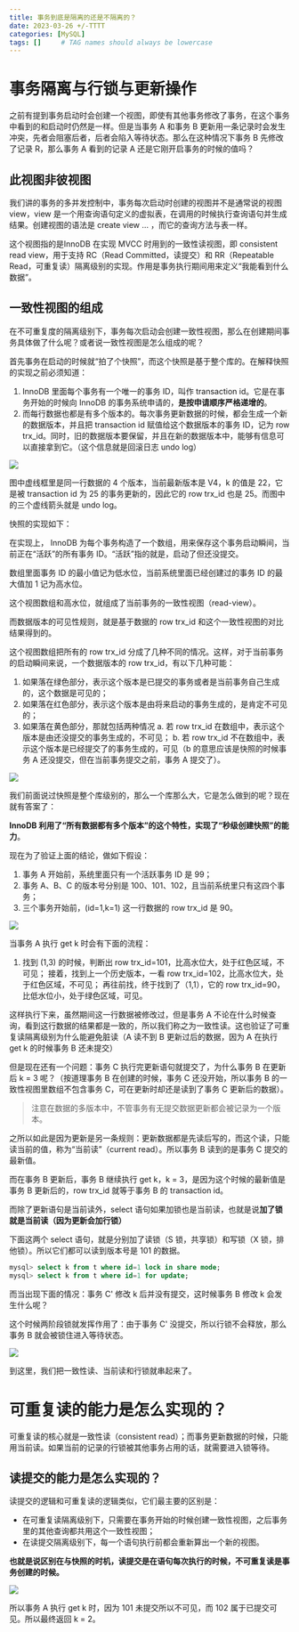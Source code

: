 ```yaml
---
title: 事务到底是隔离的还是不隔离的？
date: 2023-03-26 +/-TTTT
categories: [MySQL]
tags: []     # TAG names should always be lowercase
---
```


# 事务隔离与行锁与更新操作
之前有提到事务启动时会创建一个视图，即使有其他事务修改了事务，在这个事务中看到的和启动时仍然是一样。但是当事务 A 和事务 B 更新用一条记录时会发生冲突，先者会阻塞后者，后者会陷入等待状态。那么在这种情况下事务 B 先修改了记录 R，那么事务 A 看到的记录 A 还是它刚开启事务的时候的值吗？

## 此视图非彼视图
我们讲的事务的多并发控制中，事务每次启动时创建的视图并不是通常说的视图 view，view 是一个用查询语句定义的虚拟表，在调用的时候执行查询语句并生成结果。创建视图的语法是 create view … ，而它的查询方法与表一样。

这个视图指的是InnoDB 在实现 MVCC 时用到的一致性读视图，即 consistent read view，用于支持 RC（Read Committed，读提交）和 RR（Repeatable Read，可重复读）隔离级别的实现。作用是事务执行期间用来定义“我能看到什么数据”。

## 一致性视图的组成
在不可重复度的隔离级别下，事务每次启动会创建一致性视图，那么在创建期间事务具体做了什么呢？或者说一致性视图是怎么组成的呢？

首先事务在启动的时候就“拍了个快照”，而这个快照是基于整个库的。在解释快照的实现之前必须知道：

1. InnoDB 里面每个事务有一个唯一的事务 ID，叫作 transaction id。它是在事务开始的时候向 InnoDB 的事务系统申请的，**是按申请顺序严格递增的**。
2. 而每行数据也都是有多个版本的。每次事务更新数据的时候，都会生成一个新的数据版本，并且把 transaction id 赋值给这个数据版本的事务 ID，记为 row trx_id。同时，旧的数据版本要保留，并且在新的数据版本中，能够有信息可以直接拿到它。（这个信息就是回滚日志 undo log）

![](https://cdn.jsdelivr.net/gh/Casflawed/img-host@master/blog/202303262208124.png)

图中虚线框里是同一行数据的 4 个版本，当前最新版本是 V4，k 的值是 22，它是被 transaction id 为 25 的事务更新的，因此它的 row trx_id 也是 25。而图中的三个虚线箭头就是 undo log。

快照的实现如下：

在实现上， InnoDB 为每个事务构造了一个数组，用来保存这个事务启动瞬间，当前正在“活跃”的所有事务 ID。“活跃”指的就是，启动了但还没提交。

数组里面事务 ID 的最小值记为低水位，当前系统里面已经创建过的事务 ID 的最大值加 1 记为高水位。

这个视图数组和高水位，就组成了当前事务的一致性视图（read-view）。

而数据版本的可见性规则，就是基于数据的 row trx_id 和这个一致性视图的对比结果得到的。

这个视图数组把所有的 row trx_id 分成了几种不同的情况。这样，对于当前事务的启动瞬间来说，一个数据版本的 row trx_id，有以下几种可能：

1. 如果落在绿色部分，表示这个版本是已提交的事务或者是当前事务自己生成的，这个数据是可见的；
2. 如果落在红色部分，表示这个版本是由将来启动的事务生成的，是肯定不可见的；
3. 如果落在黄色部分，那就包括两种情况 a. 若 row trx_id 在数组中，表示这个版本是由还没提交的事务生成的，不可见； b. 若 row trx_id 不在数组中，表示这个版本是已经提交了的事务生成的，可见（b 的意思应该是快照的时候事务 A 还没提交，但在当前事务提交之前，事务 A 提交了）。

![](https://cdn.jsdelivr.net/gh/Casflawed/img-host@master/blog/202303262247898.png)

我们前面说过快照是整个库级别的，那么一个库那么大，它是怎么做到的呢？现在就有答案了：

**InnoDB 利用了“所有数据都有多个版本”的这个特性，实现了“秒级创建快照”的能力**。

现在为了验证上面的结论，做如下假设：

1. 事务 A 开始前，系统里面只有一个活跃事务 ID 是 99；
2. 事务 A、B、C 的版本号分别是 100、101、102，且当前系统里只有这四个事务；
3. 三个事务开始前，(id=1,k=1) 这一行数据的 row trx_id 是 90。

![](https://cdn.jsdelivr.net/gh/Casflawed/img-host@master/blog/202303262249684.png)

当事务 A 执行 get k 时会有下面的流程：

1. 找到 (1,3) 的时候，判断出 row trx_id=101，比高水位大，处于红色区域，不可见；
接着，找到上一个历史版本，一看 row trx_id=102，比高水位大，处于红色区域，不可见；
再往前找，终于找到了（1,1），它的 row trx_id=90，比低水位小，处于绿色区域，可见。

这样执行下来，虽然期间这一行数据被修改过，但是事务 A 不论在什么时候查询，看到这行数据的结果都是一致的，所以我们称之为一致性读。这也验证了可重复读隔离级别为什么能避免脏读（A 读不到 B 更新过后的数据，因为 A 在执行 get k 的时候事务 B 还未提交）

但是现在还有一个问题：事务 C 执行完更新语句就提交了，为什么事务 B 在更新后 k = 3 呢？（按道理事务 B 在创建的时候，事务 C 还没开始，所以事务 B 的一致性视图里数组不包含事务 C，可在更新时却还是读到了事务 C 更新后的数据）。

> 注意在数据的多版本中，不管事务有无提交数据更新都会被记录为一个版本。

之所以如此是因为更新是另一条规则：更新数据都是先读后写的，而这个读，只能读当前的值，称为“当前读”（current read）。所以事务 B 读到的是事务 C 提交的最新值。

而在事务 B 更新后，事务 B 继续执行 get k，k = 3，是因为这个时候的最新值是事务 B 更新后的，row trx_id 就等于事务 B 的 transaction id。

而除了更新语句是当前读外，select 语句如果加锁也是当前读，也就是说**加了锁就是当前读（因为更新会加行锁）**

下面这两个 select 语句，就是分别加了读锁（S 锁，共享锁）和写锁（X 锁，排他锁）。所以它们都可以读到版本号是 101 的数据。

```sql
mysql> select k from t where id=1 lock in share mode;
mysql> select k from t where id=1 for update;
```

而当出现下面的情况：事务 C' 修改 k 后并没有提交，这时候事务 B 修改 k 会发生什么呢？

这个时候两阶段锁就发挥作用了：由于事务 C' 没提交，所以行锁不会释放，那么事务 B 就会被锁住进入等待状态。

![](https://cdn.jsdelivr.net/gh/Casflawed/img-host@master/blog/202303262316492.png)

到这里，我们把一致性读、当前读和行锁就串起来了。

# 可重复读的能力是怎么实现的？
可重复读的核心就是一致性读（consistent read）；而事务更新数据的时候，只能用当前读。如果当前的记录的行锁被其他事务占用的话，就需要进入锁等待。

## 读提交的能力是怎么实现的？
读提交的逻辑和可重复读的逻辑类似，它们最主要的区别是：

- 在可重复读隔离级别下，只需要在事务开始的时候创建一致性视图，之后事务里的其他查询都共用这个一致性视图；
- 在读提交隔离级别下，每一个语句执行前都会重新算出一个新的视图。

**也就是说区别在与快照的时机，读提交是在语句每次执行的时候，不可重复读是事务创建的时候。**

![](https://cdn.jsdelivr.net/gh/Casflawed/img-host@master/blog/202303262322032.png)

所以事务 A 执行 get k 时，因为 101 未提交所以不可见，而 102 属于已提交可见。所以最终返回 k = 2。



